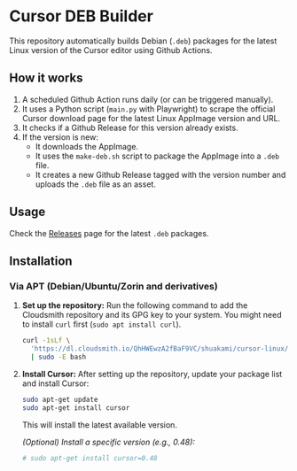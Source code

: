 # Cursor DEB Builder

This repository automatically builds Debian (`.deb`) packages for the latest Linux version of the Cursor editor using Github Actions.

## How it works

1.  A scheduled Github Action runs daily (or can be triggered manually).
2.  It uses a Python script (`main.py` with Playwright) to scrape the official Cursor download page for the latest Linux AppImage version and URL.
3.  It checks if a Github Release for this version already exists.
4.  If the version is new:
    *   It downloads the AppImage.
    *   It uses the `make-deb.sh` script to package the AppImage into a `.deb` file.
    *   It creates a new Github Release tagged with the version number and uploads the `.deb` file as an asset.

## Usage

Check the [Releases](https://github.com/shuakami/cursor-deb-builder/releases) page for the latest `.deb` packages.

## Installation

### Via APT (Debian/Ubuntu/Zorin and derivatives)

1.  **Set up the repository:**
    Run the following command to add the Cloudsmith repository and its GPG key to your system. You might need to install `curl` first (`sudo apt install curl`).
    ```bash
    curl -1sLf \
      'https://dl.cloudsmith.io/QhHWEwzA2fBaF9VC/shuakami/cursor-linux/setup.deb.sh' \
      | sudo -E bash
    ```

2.  **Install Cursor:**
    After setting up the repository, update your package list and install Cursor:
    ```bash
    sudo apt-get update
    sudo apt-get install cursor
    ```
    This will install the latest available version.

    *(Optional) Install a specific version (e.g., 0.48):*
    ```bash
    # sudo apt-get install cursor=0.48
    ``` 